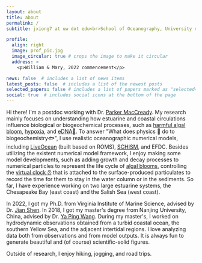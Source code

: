 ```yaml
---
layout: about
title: about
permalink: /
subtitle: jxiong7 at uw dot edu<br>School of Oceanography, University of Washington 

profile:
  align: right
  image: prof_pic.jpg
  image_circular: true # crops the image to make it circular
  address: >
    <p>William & Mary, 2022 commencement</p>

news: false  # includes a list of news items
latest_posts: false  # includes a list of the newest posts
selected_papers: false # includes a list of papers marked as "selected={true}"
social: true  # includes social icons at the bottom of the page
---
```


Hi there! I'm a postdoc working with Dr. [Parker MacCready](https://faculty.washington.edu/pmacc/). My research mainly focuses on understanding how estuarine and coastal circulations influence biological or biogeochemical processes, such as [harmful algal bloom](https://www.sciencedirect.com/science/article/pii/S0025326X22008694), [hypoxia](https://agupubs.onlinelibrary.wiley.com/doi/full/10.1029/2021JC017592), and [eDNA🧬](https://www.ednacollab.org/mmarinedna-about). To answer "What does physics 🌊 do to biogeochemistry🐟", I use realistic oceanographic numerical models, including [LiveOcean](https://faculty.washington.edu/pmacc/LO/LiveOcean.html) (built based on ROMS), [SCHISM](https://schism-dev.github.io/schism/master/index.html), and EFDC. Besides utilizing the existent numerical model framework, I enjoy making some model developments, such as adding growth and decay processes to numerical particles to represent the life cycle of [algal blooms](https://aslopubs.onlinelibrary.wiley.com/doi/full/10.1002/lol2.10308), controlling the [virtual clock ⏰](https://agupubs.onlinelibrary.wiley.com/doi/full/10.1029/2021JC017592) that is attached to the surface-produced particulates to record the time for them to stay in the water column or in the sediments. So far, I have experience working on two large estuarine systems, the Chesapeake Bay (east coast) and the Salish Sea (west coast). 

In 2022, I got my Ph.D. from Virginia Institute of Marine Science, advised by Dr. [Jian Shen](https://www.vims.edu/people/shen_j/index.php). In 2018, I got my master's degree from Nanjing University, China, advised by Dr. [Ya Ping Wang](https://scholar.google.com/citations?user=ImDx46MAAAAJ&hl=en). During my master's, I worked on hydrodynamic observations obtained from a turbid coastal ocean, the southern Yellow Sea, and the adjacent intertidal regions. I love analyzing data both from observations and from model outputs. It is always fun to generate beautiful and (of course) scientific-solid figures.

Outside of research, I enjoy hiking, jogging, and road trips.
